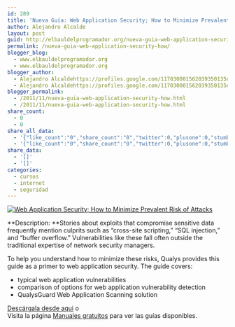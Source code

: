 ```yaml
---
id: 289
title: 'Nueva Guía: Web Application Security; How to Minimize Prevalent Risk of Attacks'
author: Alejandro Alcalde
layout: post
guid: http://elbauldelprogramador.org/nueva-guia-web-application-security-how-to-minimize-prevalent-risk-of-attacks/
permalink: /nueva-guia-web-application-security-how/
blogger_blog:
  - www.elbauldelprogramador.org
  - www.elbauldelprogramador.org
blogger_author:
  - Alejandro Alcaldehttps://profiles.google.com/117030001562039350135noreply@blogger.com
  - Alejandro Alcaldehttps://profiles.google.com/117030001562039350135noreply@blogger.com
blogger_permalink:
  - /2011/11/nueva-guia-web-application-security-how.html
  - /2011/11/nueva-guia-web-application-security-how.html
share_count:
  - 0
  - 0
share_all_data:
  - '{"like_count":"0","share_count":"0","twitter":0,"plusone":0,"stumble":0,"pinit":0,"count":0,"time":1333551795}'
  - '{"like_count":"0","share_count":"0","twitter":0,"plusone":0,"stumble":0,"pinit":0,"count":0,"time":1333551795}'
share_data:
  - '[]'
  - '[]'
categories:
  - cursos
  - internet
  - seguridad
---
```

[![Web Application Security; How to Minimize Prevalent Risk of Attacks][1]][2]  


**Description: **Stories about exploits that compromise sensitive data frequently mention culprits such as &#8220;cross-site scripting,&#8221; &#8220;SQL injection,&#8221; and &#8220;buffer overflow.&#8221; Vulnerabilities like these fall often outside the traditional expertise of network security managers.

To help you understand how to minimize these risks, Qualys provides this guide as a primer to web application security. The guide covers: 

  * typical web application vulnerabilities
  * comparison of options for web application vulnerability detection
  * QualysGuard Web Application Scanning solution

[Descárgala desde aqui][2] o  
Visita la página [Manuales gratuitos][3] para ver las guías disponibles.



 [1]: https://lh5.googleusercontent.com/-4W0jWyPhnBw/Tsbi4Z9x9SI/AAAAAAAABy8/RjHQ0Zgh2VQ/s150/w_qa26c.gif "Web Application Security; How to Minimize Prevalent Risk of Attacks"
 [2]: http://elbauldelprogramador.tradepub.com/c/pubRD.mpl?sr=oc&_t=oc:&pc=w_qa26/prgm.cgi
 [3]: http://bashyc.blogspot.com/p/guias-gratuitas.html